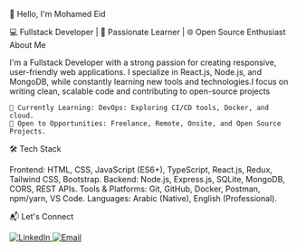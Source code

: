 👋 Hello, I'm Mohamed Eid

💻 Fullstack Developer | 🚀 Passionate Learner | 🌐 Open Source Enthusiast
About Me

I'm a Fullstack Developer with a strong passion for creating responsive, user-friendly web applications. I specialize in React.js, Node.js, and MongoDB, while constantly learning new tools and technologies.I focus on writing clean, scalable code and contributing to open-source projects

    🌱 Currently Learning: DevOps: Exploring CI/CD tools, Docker, and cloud.
    🔭 Open to Opportunities: Freelance, Remote, Onsite, and Open Source Projects.

🛠️ Tech Stack

Frontend: HTML, CSS, JavaScript (ES6+), TypeScript, React.js, Redux, Tailwind CSS, Bootstrap.
Backend: Node.js, Express.js, SQLite, MongoDB, CORS, REST APIs.
Tools & Platforms: Git, GitHub, Docker, Postman, npm/yarn, VS Code.
Languages: Arabic (Native), English (Professional).

📬 Let's Connect
<p align="left"> <a href="https://www.linkedin.com/in/mohamedeid20/" target="_blank" rel="noreferrer"> <img src="https://img.shields.io/badge/LinkedIn-%230077B5.svg?style=for-the-badge&logo=linkedin&logoColor=white" alt="LinkedIn" /> </a> <a href="mailto:mohamedlatif505@gmail.com" target="_blank" rel="noreferrer"> <img src="https://img.shields.io/badge/Email-D14836?style=for-the-badge&logo=gmail&logoColor=white" alt="Email" /> </a> </p> 
